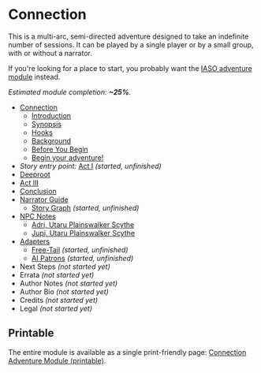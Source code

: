 # Connection

This is a multi-arc, semi-directed adventure designed to take an indefinite number of sessions.
It can be played by a single player or by a small group, with or without a narrator.

If you're looking for a place to start, you probably want the [IASO adventure module](../iaso) instead.

<!-- +template files story/connection web-table-of-contents -->

_Estimated module completion: **~25%**._

* [Connection](010-front-matter.md)
  * [Introduction](015-introduction.md)
  * [Synopsis](020-synopsis.md)
  * [Hooks](025-hooks.md)
  * [Background](030-background.md)
  * [Before You Begin](080-before-you-begin.md)
  * [Begin your adventure!](099-adventure.md)
* _Story entry point:_ [Act I](100-chapter-1.md) _(started, unfinished)_
* [Deeproot](200-chapter-2.md)
* [Act III](300-chapter-3.md)
* [Conclusion](799-conclusion.md)
* [Narrator Guide](800-narrator-guide.md)
  * [Story Graph](802-story-graph.md) _(started, unfinished)_
* [NPC Notes](840-npc-notes.md)
  * [Adri, Utaru Plainswalker Scythe](841-adri.md)
  * [Jupi, Utaru Plainswalker Scythe](845-jupi.md)
* [Adapters](850-adapters.md)
  * [Free-Tail](852-free-tail.md) _(started, unfinished)_
  * [AI Patrons](870-ai-patrons.md) _(started, unfinished)_
* Next Steps _(not started yet)_
* Errata _(not started yet)_
* Author Notes _(not started yet)_
* Author Bio _(not started yet)_
* Credits _(not started yet)_
* Legal _(not started yet)_

<!-- -template files story/connection web-table-of-contents -->

## Printable

The entire module is available as a single print-friendly page: [Connection Adventure Module (printable)](print.md).
